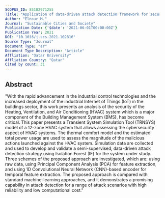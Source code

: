 ```yaml
---
SCOPUS_ID: 85102971255
Title: "Application of data-driven attack detection framework for secure operation in smart buildings"
Author: "Elnour M."
Journal: "Sustainable Cities and Society"
Publication Date: {'$date': '2021-06-01T00:00:00Z'}
Publication Year: 2021
DOI: "10.1016/j.scs.2021.102816"
Source Type: "Journal"
Document Type: "ar"
Document Type Description: "Article"
Affliation: "Qatar University"
Affliation Country: "Qatar"
Cited by count: 31
---
```


## Abstract
"With the rapid advancement in the industrial control technologies and the increased deployment of the industrial Internet of Things (IoT) in the buildings sector, this work presents an analysis of the security of the Heating, Ventilation, and Air Conditioning (HVAC) system which is a major component of the Building Management System (BMS), has become critical. This paper presents a Transient System Simulation Tool (TRNSYS) model of a 12-zone HVAC system that allows assessing the cybersecurity aspect of HVAC systems. The thermal comfort model and the estimated total power usage are used to assess the magnitude of the malicious actions launched against the HVAC system. Simulation data are collected and used to develop and validate a semi-supervised, data-driven attack detection strategy using Isolation Forest (IF) for the system under study. Three schemes of the proposed approach are investigated, which are: using raw data, using Principal Component Analysis (PCA) for feature extraction, and using 1D Convolutional Neural Network (CNN)-based encoder for temporal feature extraction. The proposed approach is compared with standard machine-learning approaches, and it demonstrates a promising capability in attack detection for a range of attack scenarios with high reliability and low computational cost."
